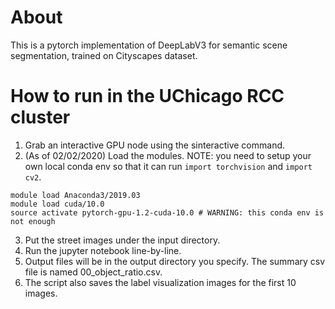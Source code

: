 

# About 
This is a pytorch implementation of DeepLabV3 for semantic scene segmentation, trained on Cityscapes dataset. 


# How to run in the UChicago RCC cluster
1. Grab an interactive GPU node using the sinteractive command.
2. (As of 02/02/2020) Load the modules. NOTE: you need to setup your own local conda env so that it can run ```import torchvision``` and ```import cv2```. 
```
module load Anaconda3/2019.03
module load cuda/10.0
source activate pytorch-gpu-1.2-cuda-10.0 # WARNING: this conda env is not enough
```
3. Put the street images under the input directory.
4. Run the jupyter notebook line-by-line.
5. Output files will be in the output directory you specify. The summary csv file is named 00_object_ratio.csv.
6. The script also saves the label visualization images for the first 10 images. 

